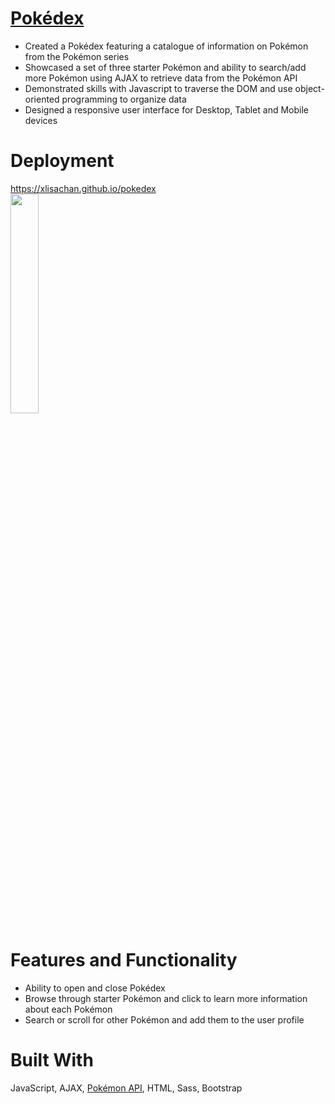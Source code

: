 # <a href="https://xlisachan.github.io/pokedex">Pokédex</a>
* Created a Pokédex featuring a catalogue of information on Pokémon from the Pokémon series
* Showcased a set of three starter Pokémon and ability to search/add more Pokémon using AJAX to retrieve data from the Pokémon API
* Demonstrated skills with Javascript to traverse the DOM and use object-oriented programming to organize data
* Designed a responsive user interface for Desktop, Tablet and Mobile devices

# Deployment
<a href="https://xlisachan.github.io/pokedex">https://xlisachan.github.io/pokedex</a><br/>
<img src="https://github.com/xlisachan/pokedex/blob/master/assets/images/Pokedex-mobile.png" width="30%"/>

# Features and Functionality
* Ability to open and close Pokédex
* Browse through starter Pokémon and click to learn more information about each Pokémon
* Search or scroll for other Pokémon and add them to the user profile

# Built With
JavaScript, AJAX, <a href="https://pokeapi.co/">Pokémon API</a>, HTML, Sass, Bootstrap
